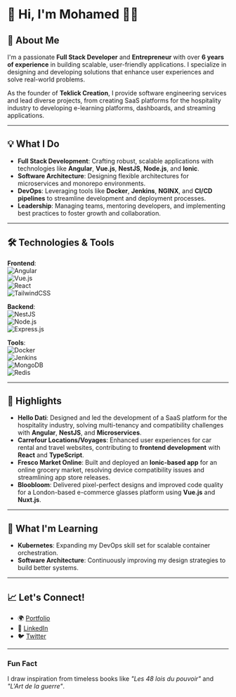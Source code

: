 # 👋 Hi, I'm Mohamed 👨‍💻

## 🚀 About Me

I'm a passionate **Full Stack Developer** and **Entrepreneur** with over **6 years of experience** in building scalable, user-friendly applications. I specialize in designing and developing solutions that enhance user experiences and solve real-world problems. 

As the founder of **Teklick Creation**, I provide software engineering services and lead diverse projects, from creating SaaS platforms for the hospitality industry to developing e-learning platforms, dashboards, and streaming applications.

---

## 💡 What I Do

- **Full Stack Development**: Crafting robust, scalable applications with technologies like **Angular**, **Vue.js**, **NestJS**, **Node.js**, and **Ionic**.
- **Software Architecture**: Designing flexible architectures for microservices and monorepo environments.
- **DevOps**: Leveraging tools like **Docker**, **Jenkins**, **NGINX**, and **CI/CD pipelines** to streamline development and deployment processes.
- **Leadership**: Managing teams, mentoring developers, and implementing best practices to foster growth and collaboration.

---

## 🛠️ Technologies & Tools

**Frontend**:  
![Angular](https://img.shields.io/badge/-Angular-DD0031?logo=angular&logoColor=white)  
![Vue.js](https://img.shields.io/badge/-Vue.js-4FC08D?logo=vue.js&logoColor=white)  
![React](https://img.shields.io/badge/-React-61DAFB?logo=react&logoColor=black)  
![TailwindCSS](https://img.shields.io/badge/-TailwindCSS-06B6D4?logo=tailwindcss&logoColor=white)

**Backend**:  
![NestJS](https://img.shields.io/badge/-NestJS-E0234E?logo=nestjs&logoColor=white)  
![Node.js](https://img.shields.io/badge/-Node.js-339933?logo=node.js&logoColor=white)  
![Express.js](https://img.shields.io/badge/-Express.js-000000?logo=express&logoColor=white)

**Tools**:  
![Docker](https://img.shields.io/badge/-Docker-2496ED?logo=docker&logoColor=white)  
![Jenkins](https://img.shields.io/badge/-Jenkins-D24939?logo=jenkins&logoColor=white)  
![MongoDB](https://img.shields.io/badge/-MongoDB-47A248?logo=mongodb&logoColor=white)  
![Redis](https://img.shields.io/badge/-Redis-DC382D?logo=redis&logoColor=white)

---

## 📌 Highlights

- **Hello Dati**: Designed and led the development of a SaaS platform for the hospitality industry, solving multi-tenancy and compatibility challenges with **Angular**, **NestJS**, and **Microservices**.
- **Carrefour Locations/Voyages**: Enhanced user experiences for car rental and travel websites, contributing to **frontend development** with **React** and **TypeScript**.
- **Fresco Market Online**: Built and deployed an **Ionic-based app** for an online grocery market, resolving device compatibility issues and streamlining app store releases.
- **Bloobloom**: Delivered pixel-perfect designs and improved code quality for a London-based e-commerce glasses platform using **Vue.js** and **Nuxt.js**.

---

## 🌱 What I'm Learning

- **Kubernetes**: Expanding my DevOps skill set for scalable container orchestration.  
- **Software Architecture**: Continuously improving my design strategies to build better systems.

---

## 📈 Let's Connect!

- 🌍 [Portfolio](https://github.com/minercool)  
- 💼 [LinkedIn](https://www.linkedin.com/in/mohamed-teklick/)  
- 🐦 [Twitter](https://twitter.com/mohameddev)  

---

### Fun Fact  
I draw inspiration from timeless books like *"Les 48 lois du pouvoir"* and *"L'Art de la guerre"*.  
